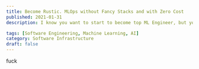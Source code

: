 ```yaml
---
title: Become Rustic. MLOps without Fancy Stacks and with Zero Cost
published: 2021-01-31
description: I know you want to start to become top ML Engineer, but you don't have fancy production setup. A beginner-friendly, cost-free MLOps setup using Colab, Drive, MLflow, and Ngrok, no fancy cloud platforms needed.

tags: [Software Engineering, Machine Learning, AI]
category: Software Infrastructure
draft: false
---
```

fuck